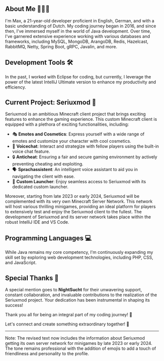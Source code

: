 ## About Me 🧑🏻‍💻

I'm Max, a 21-year-old developer proficient in English, German, and with a basic understanding of Dutch. My coding journey began in 2016, and since then, I've immersed myself in the world of Java development. Over time, I've garnered extensive experience working with various databases and frameworks, including MySQL, MongoDB, ArangoDB, Redis, Hazelcast, RabbitMQ, Netty, Spring Boot, gRPC, Javalin, and more.

## Development Tools 🛠️

In the past, I worked with Eclipse for coding, but currently, I leverage the power of the latest IntelliJ Ultimate version to enhance my productivity and efficiency.

## Current Project: Seriuxmod 🚀

Seriuxmod is an ambitious Minecraft client project that brings exciting features to enhance the gaming experience. This custom Minecraft client is equipped with a plethora of exciting functionalities, including:

- 🎭 **Emotes and Cosmetics**: Express yourself with a wide range of emotes and customize your character with cool cosmetics.
- 🎤 **Voicechat**: Interact and strategize with fellow players using the built-in voice chat feature.
- 🔒 **Anticheat**: Ensuring a fair and secure gaming environment by actively preventing cheating and exploiting.
- 🗣️ **Sprachassistent**: An intelligent voice assistant to aid you in navigating the client with ease.
- 🚀 **Custom Launcher**: Enjoy seamless access to Seriuxmod with its dedicated custom launcher.

Moreover, starting from late 2023 or early 2024, Seriuxmod will be complemented with its very own Minecraft Server Network. This network will host various thrilling minigames, providing an ideal platform for players to extensively test and enjoy the Seriuxmod client to the fullest. The development of Seriuxmod and its server network takes place within the robust IntelliJ IDE and VS Code.

## Programming Languages 💻

While Java remains my core competency, I'm continuously expanding my skill set by exploring web development technologies, including PHP, CSS, and JavaScript.

## Special Thanks 🙏

A special mention goes to **NightSucht** for their unwavering support, constant collaboration, and invaluable contributions to the realization of the Seriuxmod project. Your dedication has been instrumental in shaping its success!

Thank you all for being an integral part of my coding journey! 🙌

Let's connect and create something extraordinary together! 🚀

---
Note: The revised text now includes the information about Seriuxmod getting its own server network for minigames by late 2023 or early 2024. The tone remains professional with the addition of emojis to add a touch of friendliness and personality to the profile.
